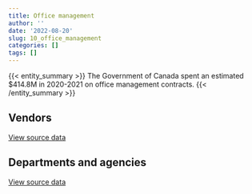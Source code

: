 ```yaml
---
title: Office management
author: ''
date: '2022-08-20'
slug: 10_office_management
categories: []
tags: []
---
```


<script src="/rmarkdown-libs/htmlwidgets/htmlwidgets.js"></script>
<link href="/rmarkdown-libs/datatables-css/datatables-crosstalk.css" rel="stylesheet" />
<script src="/rmarkdown-libs/datatables-binding/datatables.js"></script>
<script src="/rmarkdown-libs/jquery/jquery-3.6.0.min.js"></script>
<link href="/rmarkdown-libs/dt-core-bootstrap/css/dataTables.bootstrap.min.css" rel="stylesheet" />
<link href="/rmarkdown-libs/dt-core-bootstrap/css/dataTables.bootstrap.extra.css" rel="stylesheet" />
<script src="/rmarkdown-libs/dt-core-bootstrap/js/jquery.dataTables.min.js"></script>
<script src="/rmarkdown-libs/dt-core-bootstrap/js/dataTables.bootstrap.min.js"></script>
<link href="/rmarkdown-libs/crosstalk/css/crosstalk.min.css" rel="stylesheet" />
<script src="/rmarkdown-libs/crosstalk/js/crosstalk.min.js"></script>
<script src="/rmarkdown-libs/htmlwidgets/htmlwidgets.js"></script>
<link href="/rmarkdown-libs/datatables-css/datatables-crosstalk.css" rel="stylesheet" />
<script src="/rmarkdown-libs/datatables-binding/datatables.js"></script>
<script src="/rmarkdown-libs/jquery/jquery-3.6.0.min.js"></script>
<link href="/rmarkdown-libs/dt-core-bootstrap/css/dataTables.bootstrap.min.css" rel="stylesheet" />
<link href="/rmarkdown-libs/dt-core-bootstrap/css/dataTables.bootstrap.extra.css" rel="stylesheet" />
<script src="/rmarkdown-libs/dt-core-bootstrap/js/jquery.dataTables.min.js"></script>
<script src="/rmarkdown-libs/dt-core-bootstrap/js/dataTables.bootstrap.min.js"></script>
<link href="/rmarkdown-libs/crosstalk/css/crosstalk.min.css" rel="stylesheet" />
<script src="/rmarkdown-libs/crosstalk/js/crosstalk.min.js"></script>

{{< entity_summary >}}
The Government of Canada spent an estimated \$414.8M in 2020-2021 on office management contracts.
{{< /entity_summary >}}

## Vendors

<div id="htmlwidget-1" style="width:100%;height:auto;" class="datatables html-widget"></div>
<script type="application/json" data-for="htmlwidget-1">{"x":{"style":"bootstrap","filter":"none","vertical":false,"data":[["<a href=\"/vendors/3d_datacomm/\">3D DATACOMM<\/a>","<a href=\"/vendors/4_office_automation/\">4 OFFICE AUTOMATION<\/a>","<a href=\"/vendors/5029406_manitoba/\">5029406 MANITOBA<\/a>","<a href=\"/vendors/73719_newfoundland_labrador/\">73719 NEWFOUNDLAND LABRADOR<\/a>","<a href=\"/vendors/acklands_grainger/\">ACKLANDS GRAINGER<\/a>","<a href=\"/vendors/acme_future_security_controls/\">ACME FUTURE SECURITY CONTROLS<\/a>","<a href=\"/vendors/adrm_technology_consulting/\">ADRM TECHNOLOGY CONSULTING<\/a>","<a href=\"/vendors/advanced_business_interiors/\">ADVANCED BUSINESS INTERIORS<\/a>","<a href=\"/vendors/advanced_chippewa_technologies/\">ADVANCED CHIPPEWA TECHNOLOGIES<\/a>","<a href=\"/vendors/aeropro/\">AEROPRO<\/a>","<a href=\"/vendors/air_liquide_canada/\">AIR LIQUIDE CANADA<\/a>","<a href=\"/vendors/altis_human_resources/\">ALTIS HUMAN RESOURCES<\/a>","<a href=\"/vendors/amazon/\">AMAZON<\/a>","<a href=\"/vendors/anixter_canada/\">ANIXTER CANADA<\/a>","<a href=\"/vendors/apparel_trimmings/\">APPAREL TRIMMINGS<\/a>","<a href=\"/vendors/applied_electonics/\">APPLIED ELECTONICS<\/a>","<a href=\"/vendors/artemp_personnel_services/\">ARTEMP PERSONNEL SERVICES<\/a>","<a href=\"/vendors/asokan_business_interiors/\">ASOKAN BUSINESS INTERIORS<\/a>","<a href=\"/vendors/atco/\">ATCO<\/a>","<a href=\"/vendors/atlantic_business_interiors/\">ATLANTIC BUSINESS INTERIORS<\/a>","<a href=\"/vendors/avi_spl_canada/\">AVI SPL CANADA<\/a>","<a href=\"/vendors/bae_systems/\">BAE SYSTEMS<\/a>","<a href=\"/vendors/banctec_canada/\">BANCTEC CANADA<\/a>","<a href=\"/vendors/banfield_seguin/\">BANFIELD SEGUIN<\/a>","<a href=\"/vendors/bargreen_ellingson/\">BARGREEN ELLINGSON<\/a>","<a href=\"/vendors/barron_s_refrigeration_heating/\">BARRON S REFRIGERATION HEATING<\/a>","<a href=\"/vendors/bayshore_healthcare/\">BAYSHORE HEALTHCARE<\/a>","<a href=\"/vendors/bell_and_howell_canada/\">BELL AND HOWELL CANADA<\/a>","<a href=\"/vendors/bell_canada/\">BELL CANADA<\/a>","<a href=\"/vendors/ben_wiebe_construction/\">BEN WIEBE CONSTRUCTION<\/a>","<a href=\"/vendors/bighorn_helicopters/\">BIGHORN HELICOPTERS<\/a>","<a href=\"/vendors/black_mcdonald/\">BLACK MCDONALD<\/a>","<a href=\"/vendors/blumetric_environmental/\">BLUMETRIC ENVIRONMENTAL<\/a>","<a href=\"/vendors/boless/\">BOLESS<\/a>","<a href=\"/vendors/bollore_logistics/\">BOLLORE LOGISTICS<\/a>","<a href=\"/vendors/bombardier/\">BOMBARDIER<\/a>","<a href=\"/vendors/brookfield_global_integrated_solutions/\">BROOKFIELD GLOBAL INTEGRATED SOLUTIONS<\/a>","<a href=\"/vendors/bruker/\">BRUKER<\/a>","<a href=\"/vendors/campbell_scientific_canada/\">CAMPBELL SCIENTIFIC CANADA<\/a>","<a href=\"/vendors/canada_post/\">CANADA POST<\/a>","<a href=\"/vendors/canadian_bank_note_company/\">CANADIAN BANK NOTE COMPANY<\/a>","<a href=\"/vendors/canadian_corps_of_commissionaires/\">CANADIAN CORPS OF COMMISSIONAIRES<\/a>","<a href=\"/vendors/canadian_standards_association/\">CANADIAN STANDARDS ASSOCIATION<\/a>","<a href=\"/vendors/canon/\">CANON<\/a>","<a href=\"/vendors/cansel_survey_equipment/\">CANSEL SURVEY EQUIPMENT<\/a>","<a href=\"/vendors/carahsoft_technology/\">CARAHSOFT TECHNOLOGY<\/a>","<a href=\"/vendors/carleton_university/\">CARLETON UNIVERSITY<\/a>","<a href=\"/vendors/carswell/\">CARSWELL<\/a>","<a href=\"/vendors/cbci_telecom/\">CBCI TELECOM<\/a>","<a href=\"/vendors/cdw_canada/\">CDW CANADA<\/a>","<a href=\"/vendors/charron_human_resources/\">CHARRON HUMAN RESOURCES<\/a>","<a href=\"/vendors/chef_brandz/\">CHEF BRANDZ<\/a>","<a href=\"/vendors/chubb_edwards/\">CHUBB EDWARDS<\/a>","<a href=\"/vendors/click_networks/\">CLICK NETWORKS<\/a>","<a href=\"/vendors/closereach/\">CLOSEREACH<\/a>","<a href=\"/vendors/coastal_restoration_masonry/\">COASTAL RESTORATION MASONRY<\/a>","<a href=\"/vendors/colt_canada/\">COLT CANADA<\/a>","<a href=\"/vendors/compucom_canada/\">COMPUCOM CANADA<\/a>","<a href=\"/vendors/cpcs_transcom/\">CPCS TRANSCOM<\/a>","<a href=\"/vendors/ctoms/\">CTOMS<\/a>","<a href=\"/vendors/d_doyle_installations/\">D DOYLE INSTALLATIONS<\/a>","<a href=\"/vendors/d_f_s/\">D F S<\/a>","<a href=\"/vendors/dalhousie_university/\">DALHOUSIE UNIVERSITY<\/a>","<a href=\"/vendors/dasco_equipment/\">DASCO EQUIPMENT<\/a>","<a href=\"/vendors/data_communications_management/\">DATA COMMUNICATIONS MANAGEMENT<\/a>","<a href=\"/vendors/decisive_technologies/\">DECISIVE TECHNOLOGIES<\/a>","<a href=\"/vendors/delco_automation/\">DELCO AUTOMATION<\/a>","<a href=\"/vendors/dell_computer/\">DELL COMPUTER<\/a>","<a href=\"/vendors/deloitte_and_touche/\">DELOITTE AND TOUCHE<\/a>","<a href=\"/vendors/dew_engineering/\">DEW ENGINEERING<\/a>","<a href=\"/vendors/dexter_construction/\">DEXTER CONSTRUCTION<\/a>","<a href=\"/vendors/diamond_and_schmitt_architects/\">DIAMOND AND SCHMITT ARCHITECTS<\/a>","<a href=\"/vendors/dls_technology/\">DLS TECHNOLOGY<\/a>","<a href=\"/vendors/dora_construction/\">DORA CONSTRUCTION<\/a>","<a href=\"/vendors/drs_technologies_canada/\">DRS TECHNOLOGIES CANADA<\/a>","<a href=\"/vendors/dynacare/\">DYNACARE<\/a>","<a href=\"/vendors/dynamic_personnel_consultants/\">DYNAMIC PERSONNEL CONSULTANTS<\/a>","<a href=\"/vendors/eberhard_von_huene_associates/\">EBERHARD VON HUENE ASSOCIATES<\/a>","<a href=\"/vendors/ebsco_canada/\">EBSCO CANADA<\/a>","<a href=\"/vendors/eclipsys_solutions/\">ECLIPSYS SOLUTIONS<\/a>","<a href=\"/vendors/elsevier/\">ELSEVIER<\/a>","<a href=\"/vendors/emcon_services/\">EMCON SERVICES<\/a>","<a href=\"/vendors/entreprise_claveau/\">ENTREPRISE CLAVEAU<\/a>","<a href=\"/vendors/entrust/\">ENTRUST<\/a>","<a href=\"/vendors/ernst_young/\">ERNST YOUNG<\/a>","<a href=\"/vendors/esri/\">ESRI<\/a>","<a href=\"/vendors/excel_human_resources/\">EXCEL HUMAN RESOURCES<\/a>","<a href=\"/vendors/exp_services/\">EXP SERVICES<\/a>","<a href=\"/vendors/fast_forward_french/\">FAST FORWARD FRENCH<\/a>","<a href=\"/vendors/fast_track_staffing/\">FAST TRACK STAFFING<\/a>","<a href=\"/vendors/felix_technology/\">FELIX TECHNOLOGY<\/a>","<a href=\"/vendors/first_canada/\">FIRST CANADA<\/a>","<a href=\"/vendors/flightsafety_canada/\">FLIGHTSAFETY CANADA<\/a>","<a href=\"/vendors/floyd_s_construction/\">FLOYD S CONSTRUCTION<\/a>","<a href=\"/vendors/forrester_research/\">FORRESTER RESEARCH<\/a>","<a href=\"/vendors/g4s_security_services/\">G4S SECURITY SERVICES<\/a>","<a href=\"/vendors/gab_induspac/\">GAB INDUSPAC<\/a>","<a href=\"/vendors/gamble_technologies/\">GAMBLE TECHNOLOGIES<\/a>","<a href=\"/vendors/gap_wireless/\">GAP WIRELESS<\/a>","<a href=\"/vendors/gartner/\">GARTNER<\/a>","<a href=\"/vendors/general_electric_canada/\">GENERAL ELECTRIC CANADA<\/a>","<a href=\"/vendors/genesis_integration/\">GENESIS INTEGRATION<\/a>","<a href=\"/vendors/george_courey/\">GEORGE COUREY<\/a>","<a href=\"/vendors/gfl_environmental/\">GFL ENVIRONMENTAL<\/a>","<a href=\"/vendors/gilmore_reproductions/\">GILMORE REPRODUCTIONS<\/a>","<a href=\"/vendors/global_total_office/\">GLOBAL TOTAL OFFICE<\/a>","<a href=\"/vendors/global_upholstery/\">GLOBAL UPHOLSTERY<\/a>","<a href=\"/vendors/grand_toy/\">GRAND TOY<\/a>","<a href=\"/vendors/gunter_langkopf_maschinenbau/\">GUNTER LANGKOPF MASCHINENBAU<\/a>","<a href=\"/vendors/hawboldt_industries/\">HAWBOLDT INDUSTRIES<\/a>","<a href=\"/vendors/haworth/\">HAWORTH<\/a>","<a href=\"/vendors/heavy_metal_marine/\">HEAVY METAL MARINE<\/a>","<a href=\"/vendors/hewlett_packard/\">HEWLETT PACKARD<\/a>","<a href=\"/vendors/honeywell/\">HONEYWELL<\/a>","<a href=\"/vendors/horizant/\">HORIZANT<\/a>","<a href=\"/vendors/hoskin_scientific/\">HOSKIN SCIENTIFIC<\/a>","<a href=\"/vendors/hypertec/\">HYPERTEC<\/a>","<a href=\"/vendors/i4c_information_technology/\">I4C INFORMATION TECHNOLOGY<\/a>","<a href=\"/vendors/ihs_global/\">IHS GLOBAL<\/a>","<a href=\"/vendors/imp_group/\">IMP GROUP<\/a>","<a href=\"/vendors/info_tech_research_group/\">INFO TECH RESEARCH GROUP<\/a>","<a href=\"/vendors/inland_audio_visual/\">INLAND AUDIO VISUAL<\/a>","<a href=\"/vendors/integra_networks/\">INTEGRA NETWORKS<\/a>","<a href=\"/vendors/integrated_distribution_systems/\">INTEGRATED DISTRIBUTION SYSTEMS<\/a>","<a href=\"/vendors/interactive_audio_visual/\">INTERACTIVE AUDIO VISUAL<\/a>","<a href=\"/vendors/ipss/\">IPSS<\/a>","<a href=\"/vendors/iron_mountain/\">IRON MOUNTAIN<\/a>","<a href=\"/vendors/ironclad_earthworks/\">IRONCLAD EARTHWORKS<\/a>","<a href=\"/vendors/island_catering/\">ISLAND CATERING<\/a>","<a href=\"/vendors/itex/\">ITEX<\/a>","<a href=\"/vendors/j_o_thomas_associates/\">J O THOMAS ASSOCIATES<\/a>","<a href=\"/vendors/jemtec/\">JEMTEC<\/a>","<a href=\"/vendors/jht_defense/\">JHT DEFENSE<\/a>","<a href=\"/vendors/jim_pattison_industries/\">JIM PATTISON INDUSTRIES<\/a>","<a href=\"/vendors/john_howard_society/\">JOHN HOWARD SOCIETY<\/a>","<a href=\"/vendors/john_wiley_sons/\">JOHN WILEY SONS<\/a>","<a href=\"/vendors/johnson_controls_canada/\">JOHNSON CONTROLS CANADA<\/a>","<a href=\"/vendors/joneljim_concrete_construction/\">JONELJIM CONCRETE CONSTRUCTION<\/a>","<a href=\"/vendors/kf_aerospace/\">KF AEROSPACE<\/a>","<a href=\"/vendors/kinetic_construction/\">KINETIC CONSTRUCTION<\/a>","<a href=\"/vendors/kone/\">KONE<\/a>","<a href=\"/vendors/konica_minolta_business_solutions/\">KONICA MINOLTA BUSINESS SOLUTIONS<\/a>","<a href=\"/vendors/l3harris/\">L3HARRIS<\/a>","<a href=\"/vendors/lansdowne_technologies/\">LANSDOWNE TECHNOLOGIES<\/a>","<a href=\"/vendors/laurentian_technologies/\">LAURENTIAN TECHNOLOGIES<\/a>","<a href=\"/vendors/lexisnexis_canada/\">LEXISNEXIS CANADA<\/a>","<a href=\"/vendors/lloyd_libke_law_enforcement_sales/\">LLOYD LIBKE LAW ENFORCEMENT SALES<\/a>","<a href=\"/vendors/location_de_motoneiges_haute_matawinie/\">LOCATION DE MOTONEIGES HAUTE MATAWINIE<\/a>","<a href=\"/vendors/lowe_martin_company/\">LOWE MARTIN COMPANY<\/a>","<a href=\"/vendors/lumina_it/\">LUMINA IT<\/a>","<a href=\"/vendors/lynley_contracting_services/\">LYNLEY CONTRACTING SERVICES<\/a>","<a href=\"/vendors/m_d_charlton/\">M D CHARLTON<\/a>","<a href=\"/vendors/macdonald_dettwiler_and_associates/\">MACDONALD DETTWILER AND ASSOCIATES<\/a>","<a href=\"/vendors/maison_cross_roads_de_la_societe/\">MAISON CROSS ROADS DE LA SOCIETE<\/a>","<a href=\"/vendors/makwa_resourcing/\">MAKWA RESOURCING<\/a>","<a href=\"/vendors/maxsys_staffing_and_consulting/\">MAXSYS STAFFING AND CONSULTING<\/a>","<a href=\"/vendors/mcelhanney_associates/\">MCELHANNEY ASSOCIATES<\/a>","<a href=\"/vendors/mdos_consulting/\">MDOS CONSULTING<\/a>","<a href=\"/vendors/meal_kit_supply_canada/\">MEAL KIT SUPPLY CANADA<\/a>","<a href=\"/vendors/media_q/\">MEDIA Q<\/a>","<a href=\"/vendors/mega_tech/\">MEGA TECH<\/a>","<a href=\"/vendors/mishkumi_technologies/\">MISHKUMI TECHNOLOGIES<\/a>","<a href=\"/vendors/mls/\">MLS<\/a>","<a href=\"/vendors/mls_overseas/\">MLS OVERSEAS<\/a>","<a href=\"/vendors/moore_canada/\">MOORE CANADA<\/a>","<a href=\"/vendors/mulder_meats/\">MULDER MEATS<\/a>","<a href=\"/vendors/multinational_logistic_services/\">MULTINATIONAL LOGISTIC SERVICES<\/a>","<a href=\"/vendors/municipal_ready_mix/\">MUNICIPAL READY MIX<\/a>","<a href=\"/vendors/national_arts_centre/\">NATIONAL ARTS CENTRE<\/a>","<a href=\"/vendors/nattiq/\">NATTIQ<\/a>","<a href=\"/vendors/naut_mawt_tribal_council/\">NAUT MAWT TRIBAL COUNCIL<\/a>","<a href=\"/vendors/nav_canada/\">NAV CANADA<\/a>","<a href=\"/vendors/navpoint_consulting_group/\">NAVPOINT CONSULTING GROUP<\/a>","<a href=\"/vendors/nimble_information_strategies/\">NIMBLE INFORMATION STRATEGIES<\/a>","<a href=\"/vendors/nisha_techonologies/\">NISHA TECHONOLOGIES<\/a>","<a href=\"/vendors/nitam_solutions/\">NITAM SOLUTIONS<\/a>","<a href=\"/vendors/nortrax_canada/\">NORTRAX CANADA<\/a>","<a href=\"/vendors/nova_networks/\">NOVA NETWORKS<\/a>","<a href=\"/vendors/oei_krueger/\">OEI KRUEGER<\/a>","<a href=\"/vendors/okanagan_aggregates/\">OKANAGAN AGGREGATES<\/a>","<a href=\"/vendors/opentext/\">OPENTEXT<\/a>","<a href=\"/vendors/optimum_solutions/\">OPTIMUM SOLUTIONS<\/a>","<a href=\"/vendors/oskar_construction/\">OSKAR CONSTRUCTION<\/a>","<a href=\"/vendors/paladin_group/\">PALADIN GROUP<\/a>","<a href=\"/vendors/pattison_sign_group/\">PATTISON SIGN GROUP<\/a>","<a href=\"/vendors/peters_construction/\">PETERS CONSTRUCTION<\/a>","<a href=\"/vendors/petro_air_services/\">PETRO AIR SERVICES<\/a>","<a href=\"/vendors/petrovalue_products/\">PETROVALUE PRODUCTS<\/a>","<a href=\"/vendors/pitney_bowes/\">PITNEY BOWES<\/a>","<a href=\"/vendors/pmb_electrical_services/\">PMB ELECTRICAL SERVICES<\/a>","<a href=\"/vendors/pmg_technologies/\">PMG TECHNOLOGIES<\/a>","<a href=\"/vendors/pra/\">PRA<\/a>","<a href=\"/vendors/printers_plus/\">PRINTERS PLUS<\/a>","<a href=\"/vendors/promaxis/\">PROMAXIS<\/a>","<a href=\"/vendors/proquest/\">PROQUEST<\/a>","<a href=\"/vendors/prosci_canada/\">PROSCI CANADA<\/a>","<a href=\"/vendors/purelogic/\">PURELOGIC<\/a>","<a href=\"/vendors/purespirit_solutions/\">PURESPIRIT SOLUTIONS<\/a>","<a href=\"/vendors/queen_s_university/\">QUEEN S UNIVERSITY<\/a>","<a href=\"/vendors/r_e_gilmore_investments/\">R E GILMORE INVESTMENTS<\/a>","<a href=\"/vendors/randstad/\">RANDSTAD<\/a>","<a href=\"/vendors/rapiscan_systems/\">RAPISCAN SYSTEMS<\/a>","<a href=\"/vendors/reparations_navales_et_industrielles_ocean/\">REPARATIONS NAVALES ET INDUSTRIELLES OCEAN<\/a>","<a href=\"/vendors/rightway_sanitation_services/\">RIGHTWAY SANITATION SERVICES<\/a>","<a href=\"/vendors/roche_diagnostics/\">ROCHE DIAGNOSTICS<\/a>","<a href=\"/vendors/rogers/\">ROGERS<\/a>","<a href=\"/vendors/rolling_tides_construction/\">ROLLING TIDES CONSTRUCTION<\/a>","<a href=\"/vendors/rondar/\">RONDAR<\/a>","<a href=\"/vendors/s_p_global_market_intelligence/\">S P GLOBAL MARKET INTELLIGENCE<\/a>","<a href=\"/vendors/saab/\">SAAB<\/a>","<a href=\"/vendors/salvation_army/\">SALVATION ARMY<\/a>","<a href=\"/vendors/sca_shipping_consultants_associated/\">SCA SHIPPING CONSULTANTS ASSOCIATED<\/a>","<a href=\"/vendors/sensus_communication_solutions/\">SENSUS COMMUNICATION SOLUTIONS<\/a>","<a href=\"/vendors/serco/\">SERCO<\/a>","<a href=\"/vendors/setanta_contracting/\">SETANTA CONTRACTING<\/a>","<a href=\"/vendors/sharp_electronics/\">SHARP ELECTRONICS<\/a>","<a href=\"/vendors/shell_canada_products/\">SHELL CANADA PRODUCTS<\/a>","<a href=\"/vendors/si_systems/\">SI SYSTEMS<\/a>","<a href=\"/vendors/simex_defence/\">SIMEX DEFENCE<\/a>","<a href=\"/vendors/simplex_grinnell/\">SIMPLEX GRINNELL<\/a>","<a href=\"/vendors/skillsoft_canada/\">SKILLSOFT CANADA<\/a>","<a href=\"/vendors/slr_consulting_canada/\">SLR CONSULTING CANADA<\/a>","<a href=\"/vendors/softchoice/\">SOFTCHOICE<\/a>","<a href=\"/vendors/solotech/\">SOLOTECH<\/a>","<a href=\"/vendors/sperra_construction/\">SPERRA CONSTRUCTION<\/a>","<a href=\"/vendors/springer_verlag/\">SPRINGER VERLAG<\/a>","<a href=\"/vendors/st_joseph_print_group/\">ST JOSEPH PRINT GROUP<\/a>","<a href=\"/vendors/st_leonard_s_society_hamilton/\">ST LEONARD S SOCIETY HAMILTON<\/a>","<a href=\"/vendors/stantec/\">STANTEC<\/a>","<a href=\"/vendors/stoneworks_technologies/\">STONEWORKS TECHNOLOGIES<\/a>","<a href=\"/vendors/stratos/\">STRATOS<\/a>","<a href=\"/vendors/stryker_canada/\">STRYKER CANADA<\/a>","<a href=\"/vendors/subaru_canada/\">SUBARU CANADA<\/a>","<a href=\"/vendors/sun_life_assurance_company/\">SUN LIFE ASSURANCE COMPANY<\/a>","<a href=\"/vendors/super_channel_international/\">SUPER CHANNEL INTERNATIONAL<\/a>","<a href=\"/vendors/supremex/\">SUPREMEX<\/a>","<a href=\"/vendors/tankatek/\">TANKATEK<\/a>","<a href=\"/vendors/teknion/\">TEKNION<\/a>","<a href=\"/vendors/telecom_computer_services/\">TELECOM COMPUTER SERVICES<\/a>","<a href=\"/vendors/telus_canada/\">TELUS CANADA<\/a>","<a href=\"/vendors/tenaquip/\">TENAQUIP<\/a>","<a href=\"/vendors/teramach_technologies/\">TERAMACH TECHNOLOGIES<\/a>","<a href=\"/vendors/tervita/\">TERVITA<\/a>","<a href=\"/vendors/the_aim_group/\">THE AIM GROUP<\/a>","<a href=\"/vendors/the_right_door_consulting/\">THE RIGHT DOOR CONSULTING<\/a>","<a href=\"/vendors/thermo_fisher_scientific/\">THERMO FISHER SCIENTIFIC<\/a>","<a href=\"/vendors/thomson_reuters/\">THOMSON REUTERS<\/a>","<a href=\"/vendors/thyssenkrupp_elevator/\">THYSSENKRUPP ELEVATOR<\/a>","<a href=\"/vendors/tiree/\">TIREE<\/a>","<a href=\"/vendors/toromont/\">TOROMONT<\/a>","<a href=\"/vendors/toshiba_canada/\">TOSHIBA CANADA<\/a>","<a href=\"/vendors/totem_offisource/\">TOTEM OFFISOURCE<\/a>","<a href=\"/vendors/transcontinental_printing/\">TRANSCONTINENTAL PRINTING<\/a>","<a href=\"/vendors/troy_life_fire_safety/\">TROY LIFE FIRE SAFETY<\/a>","<a href=\"/vendors/tyco_integrated_fire_security/\">TYCO INTEGRATED FIRE SECURITY<\/a>","<a href=\"/vendors/unisource/\">UNISOURCE<\/a>","<a href=\"/vendors/united_rentals_of_canada/\">UNITED RENTALS OF CANADA<\/a>","<a href=\"/vendors/united_states_department_of_the_air_force/\">UNITED STATES DEPARTMENT OF THE AIR FORCE<\/a>","<a href=\"/vendors/united_states_department_of_the_navy/\">UNITED STATES DEPARTMENT OF THE NAVY<\/a>","<a href=\"/vendors/universite_laval/\">UNIVERSITE LAVAL<\/a>","<a href=\"/vendors/university_of_alberta/\">UNIVERSITY OF ALBERTA<\/a>","<a href=\"/vendors/university_of_guelph/\">UNIVERSITY OF GUELPH<\/a>","<a href=\"/vendors/university_of_ottawa/\">UNIVERSITY OF OTTAWA<\/a>","<a href=\"/vendors/university_of_toronto/\">UNIVERSITY OF TORONTO<\/a>","<a href=\"/vendors/valcom_consulting/\">VALCOM CONSULTING<\/a>","<a href=\"/vendors/value_master_builders/\">VALUE MASTER BUILDERS<\/a>","<a href=\"/vendors/visiontec/\">VISIONTEC<\/a>","<a href=\"/vendors/vwr_international/\">VWR INTERNATIONAL<\/a>","<a href=\"/vendors/waste_connections_of_canada/\">WASTE CONNECTIONS OF CANADA<\/a>","<a href=\"/vendors/waste_management_of_canada/\">WASTE MANAGEMENT OF CANADA<\/a>","<a href=\"/vendors/waterworks_construction/\">WATERWORKS CONSTRUCTION<\/a>","<a href=\"/vendors/weatherhaven_canada/\">WEATHERHAVEN CANADA<\/a>","<a href=\"/vendors/wesco_distribution_canada/\">WESCO DISTRIBUTION CANADA<\/a>","<a href=\"/vendors/west_coast_tug_barge/\">WEST COAST TUG BARGE<\/a>","<a href=\"/vendors/westbury_national_show_systems/\">WESTBURY NATIONAL SHOW SYSTEMS<\/a>","<a href=\"/vendors/whooshh_innovations/\">WHOOSHH INNOVATIONS<\/a>","<a href=\"/vendors/wolters_kluwer/\">WOLTERS KLUWER<\/a>","<a href=\"/vendors/workdynamics_technologies/\">WORKDYNAMICS TECHNOLOGIES<\/a>","<a href=\"/vendors/wsp/\">WSP<\/a>","<a href=\"/vendors/xerox/\">XEROX<\/a>","<a href=\"/vendors/yourte_ca/\">YOURTE CA<\/a>","<a href=\"/vendors/zenith_paving/\">ZENITH PAVING<\/a>","<a href=\"/vendors/zycom/\">ZYCOM<\/a>"],[18334.36,1616857.11,1486915.82,141423.02,237947.22,null,1044.46,11071632.33,null,429884.43,38238.25,170047.93,null,null,null,153685.93,null,1986371.24,53313.17,1042009.82,320726,null,null,null,310276.36,1140433.23,150611,576052.02,63475.91,null,null,26246.85,19164.8,1404769.67,null,317196.45,82416.17,null,15203.14,705533.61,39576161.5,16265.4,null,1782433.72,158706.73,null,2986995.39,2055643.38,12058.23,663158.69,null,null,17249.45,16521.31,null,26704.1,94208.47,31447.25,null,141400.88,32708.98,198124.4,39409.48,null,12365882.52,299356.45,null,177226.78,null,null,null,null,null,null,807.1,null,null,1478983.36,5904116.46,225725.03,3212359.3,null,10117.8,213614.2,0,null,null,null,null,null,124568.75,null,18150.41,null,32688.78,null,51239.96,null,65627.95,264555,111.1,192873.97,10233.17,25544.95,185733.3,53900.81,4085484.58,1928190.19,64126.33,101190.8,3490095.5,250656,328539.95,48405.35,null,null,464128.24,49715.48,771788.69,658316.63,null,null,186719.77,44943.21,null,null,698121.78,111485.43,null,578400.96,null,7300339.29,34514.14,10182.86,45656.48,2073685.99,11206.98,null,166455.1,122316.89,48590,2097906,525620.43,null,307432.96,437887.34,null,10002.83,1704635.74,26058.28,644676.72,null,167547.77,187006.35,null,59892.48,null,79100,1660044.68,16950,null,64818.2,null,1871519.74,5099985.4,null,null,null,909718.23,null,null,1907652.83,null,292100.07,1197888.83,1607815.26,48138,99721.13,627506.52,43050,null,null,null,474534.36,null,12316.5,null,153.97,739767.98,null,764580.01,40214.42,1293525.12,22126.04,490476.54,17566.3,324838.35,null,null,3719725.83,65663.84,22616.43,10060.31,296871.63,13765.25,null,193230,1584928.74,null,250819.26,17477.3,1942946.44,15953.22,null,28429.1,1355525.72,11554.65,null,125975.03,163258.94,53927.7,null,74482,20632.67,174125.91,4083945,1321931.11,24368.24,null,13210.83,16445,null,5960.75,15199.07,41787.23,3113704.92,null,19934911.55,378453.21,468637.18,98048.54,187469.73,null,15048.1,null,19478.41,183698.46,40641.1,232967.55,328282.55,22089.82,3775261.22,93146.45,20314.35,51797.9,8792.44,76169.33,1184149.61,356028.12,null,24600,10500,242565.8,null,149855.01,null,169950.98,20933.8,232123.4,197731.52,null,14908.81,null,530775,814630.37,null,8283.57,null,22600,7960870.52,90711.17,11270.7,73857.09],[null,652273.42,793984.18,46660.23,125378.33,null,14662.54,8021972.92,14888,429884.43,38238.25,99856.8,null,384043.58,null,324766.63,null,2823471.95,25524.86,614000.35,603832.05,null,24993.34,5440.37,85575.25,758266.77,179824.21,576052.02,10832.79,null,null,null,null,3145649.86,10005.87,221447.56,null,null,null,544184.16,39020056.59,46129.68,null,2374107.99,48873.4,null,2986995.39,2769110.61,78466.72,383594.5,55432.15,null,null,null,null,null,11293.03,115594.75,null,41491.8,null,null,14409.63,61750.17,6908078.4,null,null,113186.85,50154.5,null,128802.3,null,null,23882.05,null,null,4407.29,2138000.97,2480138.63,null,1828363.15,829711.06,null,230101.92,0,160613.68,null,null,null,null,573973.67,1025776.21,null,11246.85,null,15107.95,19527.58,97205.61,null,156502.18,null,141551.91,null,48587.54,436192.24,453918.2,3515252.86,1780132.16,null,null,3145041.04,null,5751.85,43369.02,null,null,517992.22,null,248267.15,658316.63,null,67937.88,66426.66,19997.3,384633.41,null,692802.92,null,13535.5,406541.29,null,1268575.29,null,null,45656.48,432451.82,null,688242.8,null,null,12430,1876526.31,525620.43,null,88508.21,619195.19,null,null,1453331.68,55298.1,122323.28,10823.4,384251.45,187006.35,null,174886.03,null,null,7594374.5,null,10694.25,140849.73,null,1238613.74,4478054.2,null,256410.58,607572.65,1172640.37,null,null,16718.56,216501.8,97905.08,3255033.3,1657696.98,null,290138.2,null,null,133611.58,null,null,30124.7,null,46885.5,null,null,1058618.47,null,0,42933.05,857856.48,22126.04,1392947.16,null,null,null,13085.4,4807259.75,167603.51,22616.43,null,1574274.04,10184.05,null,45765,509435.97,null,null,15457.52,35908.85,null,null,null,1428286.2,null,null,null,197504.23,252.42,null,12083.86,152401.87,454782.2,4240478.84,1530617.68,24368.24,17640,1012.57,24860,11558.4,18213.4,null,217892.61,2961094.15,21941.78,26050599.76,12028.96,1017669.43,101107.66,306374.46,24487.03,25428.5,85164.43,17731.35,634171.45,760967,null,181639.3,4044.14,7013088.99,93146.45,null,36201.91,null,58313.09,1236398.18,3256441.59,null,null,null,null,null,null,null,180691.63,39307.22,310578.02,85395.49,59800,null,13682.76,701275.55,null,null,33594.49,null,null,8698923.99,78538.58,null,65104.63],[null,1039124.6,null,207447.95,193424.77,113390.53,null,11981253.29,null,143687.4,28809.64,249087.26,null,null,null,271313.63,35105.06,2695776.51,62163.33,1176911.63,34648.98,null,null,19521.33,541378.02,null,188143.57,null,684673.47,null,22627.54,null,null,null,null,89429.97,null,null,null,538406.22,107625969.47,181270.91,null,2504389.63,15369.96,null,null,1679272.8,24662.54,69703.27,31852.85,null,null,null,null,null,null,72800.15,null,27661.2,81454.67,null,73832.59,null,5955412.1,400776.16,null,62843.78,null,null,null,null,null,null,null,null,39343.16,1466697.76,2867537.69,309736.68,3257732.98,34384.55,null,87336.52,0,187489.6,null,null,null,25294.5,541794.71,1604501.45,null,23793.92,null,null,11351.94,null,null,287.19,null,121347.13,40008.57,36385.51,1172682.57,1462316.95,4028192.04,1496172.22,null,null,2538043.33,null,null,17300.25,10781.86,11275.14,233077.41,null,39472.25,660120.24,null,null,52231.37,88284.64,48990.85,4012.06,828261.72,null,null,199250.76,10261.44,104266.46,null,null,41702.42,2775497.38,null,null,null,null,22800,2002352.62,536941.16,28377.15,78117.26,376847.67,19933.2,null,1340618.23,null,null,null,117164.89,187518.7,33369.13,114993.55,24998.99,null,null,11300,null,null,null,1686796.17,5148470.77,2058846.06,16937.06,null,1095252.87,24997.58,null,17498.22,366850.26,169500,63207.36,4908146.7,null,140267.81,null,null,44659.21,551756.9,51080.4,null,43402.39,14260,null,null,1261024.41,145052.17,10667.2,46969.06,819142.47,22186.66,1797192.06,null,20484.64,null,null,5651669.12,168062.7,7559.47,null,null,null,null,null,1276446.22,null,null,26686.1,257871.39,196156.13,null,null,1481221.7,null,238703.06,5435.35,124719.09,30711.43,24860,null,333690.42,840306.89,5285821.54,1405132.31,25746.32,null,7126.93,null,28639.8,null,null,232275.86,3323079.81,21967.2,20728432.16,2178836.37,142537.07,65157.45,228091.47,29519.93,null,24981.34,109118.65,2077516.69,5069.64,null,null,4055.22,6395436.69,93401.64,null,67203.59,null,123285.21,1239785.57,4637452.45,null,null,15750,null,null,null,null,170416.6,null,361546.91,75058.51,null,null,null,null,null,null,33686.53,1338.69,null,9268295.67,null,null,null],[51847.7,1030731.11,null,null,26840.64,163967.22,null,8474491.46,12184.6,null,62093.96,193179.15,22600,29225.09,283380.27,79296.92,52513.72,1113359.38,485390.92,1116725.54,82860.14,109056.89,71300.45,null,10724765.73,null,147765.15,null,28849.26,24099.6,null,null,null,null,null,206446.5,11407.67,17936.1,null,484994.27,116393346.18,389575.79,17628,3317537.89,40295.65,37220.38,null,20785.81,187808.25,140741.99,null,4382500.5,null,null,60828.58,null,null,72601.24,366628.5,90235.31,193738.5,null,null,null,5530316.64,2019057.35,3015.68,34204.01,null,78346.79,null,13560,13720.96,null,null,24408.73,1827.41,null,2884069.73,350012.04,825842.21,null,null,65096.91,0,251.34,79015.52,108238,17200,null,176555.12,null,null,23728.91,null,null,39452.52,null,null,450142.28,null,25076.21,28574.04,16067.71,2348372.05,1081505.45,2609571.26,1797944.37,null,null,977767.6,null,null,null,44175.69,null,22715.09,null,87710.32,null,90739,null,21813.1,94918.31,149990.75,12124.34,1910661.73,null,31456.73,12436.69,1368.08,null,23914.52,null,41588.48,1502402.68,null,788701.91,null,null,21850,2074081.1,80103,38079.63,7897.1,519308.3,null,null,4909294.83,null,null,20769,583858.87,93759.35,null,null,null,null,null,10441.77,null,20631.28,1358398.63,266124.43,4890065.53,2012294.62,197128.4,null,1092260.38,22724.59,404514.34,6979.1,365847.94,53704.82,422694.04,2294110.54,null,133485.2,null,null,null,5849556.68,null,18671.94,282407.98,null,24719.62,null,743160.58,31627.92,0,36395.59,539021.68,null,2153129.01,null,null,28116.23,null,4542855.07,167603.51,null,null,null,null,189.55,null,1272958.67,54681.8,null,22396.32,114403.77,779518.33,13498.66,null,1428833.96,null,720054.67,14131.9,29547.95,null,null,30736,147768.73,140051.15,4899109.67,1376092.83,29425.81,null,7107.46,null,41029,null,null,629297.96,5042927.37,null,16551294.55,61481.4,630500.84,84940.38,58313.31,null,40923.39,null,12635.75,1821720.93,6904.55,null,15904,675.87,4973150.37,16418388.8,null,65449.8,29864.54,133459.9,1216892.29,4425918.31,11497.5,null,null,null,39550,null,28323.76,169950.98,15595.56,373198.24,80721.99,null,null,null,null,12880.75,6754947.07,33594.49,25716.87,null,7921379.08,null,null,null]],"container":"<table class=\"table table-striped table-hover row-border order-column display\">\n  <thead>\n    <tr>\n      <th>Vendor<\/th>\n      <th>2017-2018<\/th>\n      <th>2018-2019<\/th>\n      <th>2019-2020<\/th>\n      <th>2020-2021<\/th>\n    <\/tr>\n  <\/thead>\n<\/table>","options":{"order":[[4,"desc"]],"pageLength":10,"autoWidth":true,"columnDefs":[{"targets":1,"render":"function(data, type, row, meta) {\n    return type !== 'display' ? data : DTWidget.formatCurrency(data, \"$\", 2, 3, \",\", \".\", true, null);\n  }"},{"targets":2,"render":"function(data, type, row, meta) {\n    return type !== 'display' ? data : DTWidget.formatCurrency(data, \"$\", 2, 3, \",\", \".\", true, null);\n  }"},{"targets":3,"render":"function(data, type, row, meta) {\n    return type !== 'display' ? data : DTWidget.formatCurrency(data, \"$\", 2, 3, \",\", \".\", true, null);\n  }"},{"targets":4,"render":"function(data, type, row, meta) {\n    return type !== 'display' ? data : DTWidget.formatCurrency(data, \"$\", 2, 3, \",\", \".\", true, null);\n  }"},{"width":"16%","targets":[1,2,3,4]},{"className":"dt-right","targets":[1,2,3,4]}],"orderClasses":false}},"evals":["options.columnDefs.0.render","options.columnDefs.1.render","options.columnDefs.2.render","options.columnDefs.3.render"],"jsHooks":[]}</script>
<p class="text-right">
<a href="https://github.com/GoC-Spending/contracts-data/tree/main/data/out/categories/10_office_management/summary_by_fiscal_year_by_vendor.csv" class="source-data-link btn btn-link">View source data</a>
</p>

## Departments and agencies

<div id="htmlwidget-2" style="width:100%;height:auto;" class="datatables html-widget"></div>
<script type="application/json" data-for="htmlwidget-2">{"x":{"style":"bootstrap","filter":"none","vertical":false,"data":[["<a href=\"/departments/aafc-aac/\">Agriculture and Agri-Food Canada<\/a>","<a href=\"/departments/aandc-aadnc/\">Crown-Indigenous Relations and Northern Affairs Canada<\/a>","<a href=\"/departments/acoa-apeca/\">Atlantic Canada Opportunities Agency<\/a>","<a href=\"/departments/atssc-scdata/\">Administrative Tribunals Support Service of Canada<\/a>","<a href=\"/departments/cannor/\">Canadian Northern Economic Development Agency<\/a>","<a href=\"/departments/cas-satj/\">Courts Administration Service<\/a>","<a href=\"/departments/casdo-ocena/\">Accessibility Standards Canada<\/a>","<a href=\"/departments/cbsa-asfc/\">Canada Border Services Agency<\/a>","<a href=\"/departments/ccohs-cchst/\">Canadian Centre for Occupational Health and Safety<\/a>","<a href=\"/departments/ced-dec/\">Canada Economic Development for Quebec Regions<\/a>","<a href=\"/departments/cer-rec/\">Canada Energy Regulator<\/a>","<a href=\"/departments/cfia-acia/\">Canadian Food Inspection Agency<\/a>","<a href=\"/departments/cgc-ccg/\">Canadian Grain Commission<\/a>","<a href=\"/departments/chrc-ccdp/\">Canadian Human Rights Commission<\/a>","<a href=\"/departments/cic/\">Immigration, Refugees and Citizenship Canada<\/a>","<a href=\"/departments/cics-scic/\">Canadian Intergovernmental Conference Secretariat<\/a>","<a href=\"/departments/cihr-irsc/\">Canadian Institutes of Health Research<\/a>","<a href=\"/departments/cnsc-ccsn/\">Canadian Nuclear Safety Commission<\/a>","<a href=\"/departments/cpc-cpp/\">Civilian Review and Complaints Commission for the RCMP<\/a>","<a href=\"/departments/cra-arc/\">Canada Revenue Agency<\/a>","<a href=\"/departments/crtc/\">Canadian Radio-television and Telecommunications Commission<\/a>","<a href=\"/departments/csa-asc/\">Canadian Space Agency<\/a>","<a href=\"/departments/csc-scc/\">Correctional Service of Canada<\/a>","<a href=\"/departments/csps-efpc/\">Canada School of Public Service<\/a>","<a href=\"/departments/cta-otc/\">Canadian Transportation Agency<\/a>","<a href=\"/departments/dfatd-maecd/\">Global Affairs Canada<\/a>","<a href=\"/departments/dfo-mpo/\">Fisheries and Oceans Canada<\/a>","<a href=\"/departments/dnd-mdn/\">National Defence<\/a>","<a href=\"/departments/ec/\">Environment and Climate Change Canada<\/a>","<a href=\"/departments/elections/\">Elections Canada<\/a>","<a href=\"/departments/esdc-edsc/\">Employment and Social Development Canada<\/a>","<a href=\"/departments/fcac-acfc/\">Financial Consumer Agency of Canada<\/a>","<a href=\"/departments/feddevontario/\">Federal Economic Development Agency for Southern Ontario<\/a>","<a href=\"/departments/fin/\">Department of Finance Canada<\/a>","<a href=\"/departments/fintrac-canafe/\">Financial Transactions and Reports Analysis Centre of Canada<\/a>","<a href=\"/departments/fja-cmf/\">Office of the Commissioner for Federal Judicial Affairs Canada<\/a>","<a href=\"/departments/fpcc-cpac/\">Farm Products Council of Canada<\/a>","<a href=\"/departments/hc-sc/\">Health Canada<\/a>","<a href=\"/departments/iaac-aeic/\">Impact Assessment Agency of Canada<\/a>","<a href=\"/departments/ic/\">Innovation, Science and Economic Development Canada<\/a>","<a href=\"/departments/ijc-cmi/\">International Joint Commission<\/a>","<a href=\"/departments/infc/\">Infrastructure Canada<\/a>","<a href=\"/departments/irb-cisr/\">Immigration and Refugee Board of Canada<\/a>","<a href=\"/departments/isc-sac/\">Indigenous Services Canada<\/a>","<a href=\"/departments/jus/\">Department of Justice Canada<\/a>","<a href=\"/departments/lac-bac/\">Library and Archives Canada<\/a>","<a href=\"/departments/mgerc-ceegm/\">Military Grievances External Review Committee<\/a>","<a href=\"/departments/mpcc-cppm/\">Military Police Complaints Commission of Canada<\/a>","<a href=\"/departments/nbc-ccbn/\">The National Battlefields Commission<\/a>","<a href=\"/departments/nfb-onf/\">National Film Board<\/a>","<a href=\"/departments/nrc-cnrc/\">National Research Council Canada<\/a>","<a href=\"/departments/nrcan-rncan/\">Natural Resources Canada<\/a>","<a href=\"/departments/nserc-crsng/\">Natural Sciences and Engineering Research Council of Canada<\/a>","<a href=\"/departments/nsira-ossnr/\">National Security and Intelligence Review Agency<\/a>","<a href=\"/departments/oag-bvg/\">Office of the Auditor General of Canada<\/a>","<a href=\"/departments/oci-bec/\">The Correctional Investigator Canada<\/a>","<a href=\"/departments/ocl-cal/\">Office of the Commissioner of Lobbying of Canada<\/a>","<a href=\"/departments/ocol-clo/\">Office of the Commissioner of Official Languages<\/a>","<a href=\"/departments/oic-ci/\">Office of the Information Commissioner of Canada<\/a>","<a href=\"/departments/opc-cpvp/\">Office of the Privacy Commissioner of Canada<\/a>","<a href=\"/departments/osfi-bsif/\">Office of the Superintendent of Financial Institutions Canada<\/a>","<a href=\"/departments/osgg-bsgg/\">Office of the Secretary to the Governor General<\/a>","<a href=\"/departments/pbc-clcc/\">Parole Board of Canada<\/a>","<a href=\"/departments/pc/\">Parks Canada<\/a>","<a href=\"/departments/pch/\">Canadian Heritage<\/a>","<a href=\"/departments/pco-bcp/\">Privy Council Office<\/a>","<a href=\"/departments/phac-aspc/\">Public Health Agency of Canada<\/a>","<a href=\"/departments/pmprb-cepmb/\">Patented Medicine Prices Review Board Canada<\/a>","<a href=\"/departments/ppsc-sppc/\">Public Prosecution Service of Canada<\/a>","<a href=\"/departments/pptc/\">Passport Canada<\/a>","<a href=\"/departments/ps-sp/\">Public Safety Canada<\/a>","<a href=\"/departments/psc-cfp/\">Public Service Commission of Canada<\/a>","<a href=\"/departments/psic-ispc/\">Office of the Public Sector Integrity Commissioner of Canada<\/a>","<a href=\"/departments/pwgsc-tpsgc/\">Public Services and Procurement Canada<\/a>","<a href=\"/departments/rcmp-grc/\">Royal Canadian Mounted Police<\/a>","<a href=\"/departments/sirc-csars/\">Security Intelligence Review Committee<\/a>","<a href=\"/departments/ssc-spc/\">Shared Services Canada<\/a>","<a href=\"/departments/sshrc-crsh/\">Social Sciences and Humanities Research Council of Canada<\/a>","<a href=\"/departments/statcan/\">Statistics Canada<\/a>","<a href=\"/departments/swc-cfc/\">Status of Women Canada<\/a>","<a href=\"/departments/tbs-sct/\">Treasury Board of Canada Secretariat<\/a>","<a href=\"/departments/tc/\">Transport Canada<\/a>","<a href=\"/departments/tsb-bst/\">Transportation Safety Board of Canada<\/a>","<a href=\"/departments/vac-acc/\">Veterans Affairs Canada<\/a>","<a href=\"/departments/vrab-tacra/\">Veterans Review and Appeal Board<\/a>","<a href=\"/departments/wage/\">Department for Women and Gender Equality<\/a>","<a href=\"/departments/wd-deo/\">Western Economic Diversification Canada<\/a>"],[1267950.12,784683.81,245966.23,505889.66,12732.71,746222.27,null,4596554.05,3824.58,99583.87,212105.52,2661649.49,180712.33,86035.57,44256743.97,37287.74,307489.87,354783.94,22232.48,21368273.61,90240.38,295858.82,17272014.42,393982.48,104829.19,26514888.39,9746126.82,69318929.45,5296591.45,2347167.39,11143192.57,213276.41,20708.07,1103920.56,174416.38,246074.27,null,2368435.52,525144.26,5815983.84,47046.13,1024419.67,84298.19,193549.66,5803387.08,364784.02,37155.67,5886.38,38356.44,621744.64,19137102.98,5111184.94,78968.11,null,259489.16,27873.71,null,77633.72,164068.91,175291.36,991218.11,161779.39,180257.94,14015201.95,2871461.37,1251457.64,352475.25,29142.7,2155816.26,243564.11,1096964.22,84331.35,null,33176217.84,8174480.67,14415.97,2183241.46,36320.47,2957381.25,68569.75,980569.57,5311254.92,14627.85,552961.15,69571.6,5213.76,null],[1699622.95,1484901.93,177191.65,1364231.97,12452.91,912007.28,null,3708396.02,27698.35,41521.07,115339.67,5815558.13,275038.69,154673.01,44357446.17,102978.65,218829.24,347835.44,57092.56,12962898.12,72909.33,98793.06,13028527.09,573647.37,478249.22,22208549.15,9238409.8,60555436.77,4008351.77,4524114.34,4404927.89,208853.68,61917.09,887497.19,73689.79,236374.59,null,2918382.31,570450.37,6689617.03,153924.27,179060.89,96239.21,1011271.33,7255994,381828.92,49692.83,5886.38,252857.56,238940.1,11333972.98,3566952.43,499189.3,null,662007.06,55835.42,16781.46,62626.06,52612.49,248846.18,921973.86,195149.86,388148.7,17478260.33,1514357.45,2194632.12,816347.58,null,2418171.41,206782.03,2874825.46,100710.98,null,47530837.74,10414571.58,null,4178443.13,64050.33,1693380.12,41934.12,860465.62,4106742.23,43885.07,1959273.98,38364.51,98410.47,16547],[3023860.6,1176587.85,361513.83,214664.78,25138.6,1451939.51,null,4354595.13,51965.5,62183.06,107603.57,1943735.9,205439.91,68506.79,111681578.55,19788.66,99086.44,375520.53,34170.91,14354210.21,161714.43,193114.17,11420488.49,335478.57,10808.83,20454560.19,8303815.88,58939556.7,6482980.06,9347637.64,8660596.38,226280.75,35449.8,563205.03,72632.88,231325.93,null,3508132.58,146879.09,3517156.28,null,569793.81,2796148.19,1772657.49,8274466.04,381200.05,7900.87,5902.51,23714,1426835.16,17740673.13,2242245.29,830388.17,60265.4,1127618.14,29282.66,null,194723.29,38581.91,143490.95,1817258.36,459618.87,540198.43,13179940.36,1791588.86,1333430.78,627701.55,1231.43,1787411.01,88944.6,625315.05,114500.8,146694.46,47586259.1,5852812.91,null,4056747.44,295357.25,2045509.86,null,1538999.5,4939419.9,49120.63,3095666.54,1216.06,584516.48,232035.95],[885690.43,1372961.18,527988.08,133020.24,2560.48,1307544.49,31698.6,5219044.18,66053.59,16231.49,82274.74,2058561.73,229268.09,59881.27,119204190.18,4590.01,66426,204064.74,12964.61,15208502.26,22489.15,115720.91,20406646.46,232351.07,2787.9,19082014.97,15343229.43,63595090.93,2924476.92,11826171.07,11749711.67,48497.58,37023.43,428232.37,70879.08,187265.67,163956.53,3723352.25,91807.4,2266977.82,null,903235.72,1049067.26,2341636.5,6468083.58,200366.13,33912.61,5886.38,null,569623.4,10763141.51,1340770.47,273658.87,48774.98,286448.1,30653.84,null,108981.9,70006.92,189743.91,420467.62,114852.5,294247.03,11847945.36,823258.62,590913.39,4955253.93,14499.08,2142370.56,null,570946.62,37454.62,12223.15,30386636.14,8752480.81,null,3845555.95,138515.13,20383728.72,null,455430.52,3170250.32,53026.26,1993134.33,94693.09,17616.01,null]],"container":"<table class=\"table table-striped table-hover row-border order-column display\">\n  <thead>\n    <tr>\n      <th>Department<\/th>\n      <th>2017-2018<\/th>\n      <th>2018-2019<\/th>\n      <th>2019-2020<\/th>\n      <th>2020-2021<\/th>\n    <\/tr>\n  <\/thead>\n<\/table>","options":{"order":[[4,"desc"]],"pageLength":10,"autoWidth":true,"columnDefs":[{"targets":1,"render":"function(data, type, row, meta) {\n    return type !== 'display' ? data : DTWidget.formatCurrency(data, \"$\", 2, 3, \",\", \".\", true, null);\n  }"},{"targets":2,"render":"function(data, type, row, meta) {\n    return type !== 'display' ? data : DTWidget.formatCurrency(data, \"$\", 2, 3, \",\", \".\", true, null);\n  }"},{"targets":3,"render":"function(data, type, row, meta) {\n    return type !== 'display' ? data : DTWidget.formatCurrency(data, \"$\", 2, 3, \",\", \".\", true, null);\n  }"},{"targets":4,"render":"function(data, type, row, meta) {\n    return type !== 'display' ? data : DTWidget.formatCurrency(data, \"$\", 2, 3, \",\", \".\", true, null);\n  }"},{"width":"16%","targets":[1,2,3,4]},{"className":"dt-right","targets":[1,2,3,4]}],"orderClasses":false}},"evals":["options.columnDefs.0.render","options.columnDefs.1.render","options.columnDefs.2.render","options.columnDefs.3.render"],"jsHooks":[]}</script>
<p class="text-right">
<a href="https://github.com/GoC-Spending/contracts-data/tree/main/data/out/categories/10_office_management/summary_by_fiscal_year_by_department.csv" class="source-data-link btn btn-link">View source data</a>
</p>
